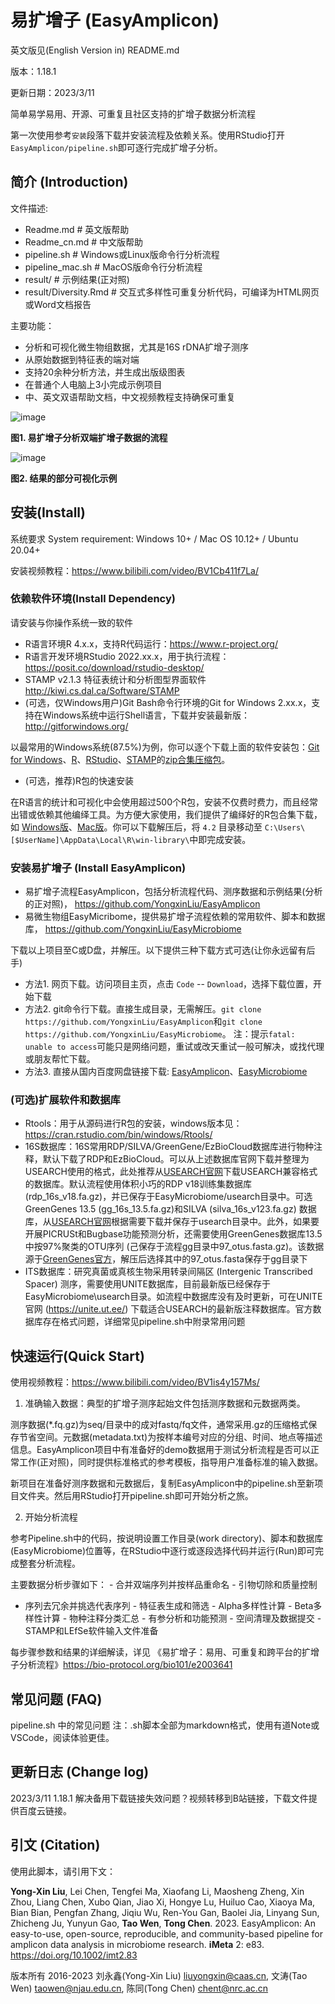 

# 易扩增子 (EasyAmplicon)

英文版见(English Version in) README.md

版本：1.18.1

更新日期：2023/3/11

简单易学易用、开源、可重复且社区支持的扩增子数据分析流程

第一次使用参考`安装`段落下载并安装流程及依赖关系。使用RStudio打开`EasyAmplicon/pipeline.sh`即可逐行完成扩增子分析。

## 简介 (Introduction)

文件描述:

-   Readme.md \# 英文版帮助
-   Readme_cn.md \# 中文版帮助
-   pipeline.sh \# Windows或Linux版命令行分析流程
-   pipeline_mac.sh \# MacOS版命令行分析流程
-   result/ \# 示例结果(正对照)
-   result/Diversity.Rmd \# 交互式多样性可重复分析代码，可编译为HTML网页或Word文档报告

主要功能：

-   分析和可视化微生物组数据，尤其是16S rDNA扩增子测序
-   从原始数据到特征表的端对端
-   支持20余种分析方法，并生成出版级图表
-   在普通个人电脑上3小完成示例项目
-   中、英文双语帮助文档，中文视频教程支持确保可重复

![image](https://github.com/YongxinLiu/EasyAmplicon/blob/master/result/Figure1.jpg)

**图1. 易扩增子分析双端扩增子数据的流程**

![image](https://github.com/YongxinLiu/EasyAmplicon/blob/master/result/Figure2.jpg)

**图2. 结果的部分可视化示例**

## 安装(Install)

系统要求 System requirement: Windows 10+ / Mac OS 10.12+ / Ubuntu 20.04+

安装视频教程：https://www.bilibili.com/video/BV1Cb411f7La/

### 依赖软件环境(Install Dependency)

请安装与你操作系统一致的软件

-   R语言环境R 4.x.x，支持R代码运行：<https://www.r-project.org/>
-   R语言开发环境RStudio 2022.xx.x，用于执行流程：<https://posit.co/download/rstudio-desktop/>
-   STAMP v2.1.3 特征表统计和分析图型界面软件 <http://kiwi.cs.dal.ca/Software/STAMP>
-   (可选，仅Windows用户)Git Bash命令行环境的Git for Windows
    2.xx.x，支持在Windows系统中运行Shell语言，下载并安装最新版：<http://gitforwindows.org/>

以最常用的Windows系统(87.5%)为例，你可以逐个下载上面的软件安装包：[Git for Windows](https://gitforwindows.org/)、[R](https://mirrors.tuna.tsinghua.edu.cn/CRAN/bin/windows/base/)、[RStudio](https://posit.co/download/rstudio-desktop/)、[STAMP](https://github.com/dparks1134/STAMP/releases/download/v2.1.3/STAMP_2_1_3.exe)的[zip合集压缩包](https://pan.baidu.com/s/1KFW8xPfVJdeasDbNFMQ38w?pwd=0315)。

- (可选，推荐)R包的快速安装

在R语言的统计和可视化中会使用超过500个R包，安装不仅费时费力，而且经常出错或依赖其他编绎工具。为方便大家使用，我们提供了编绎好的R包合集下载，如 [Windows版](https://pan.baidu.com/s/1lraj4p5mXvPsRFJPkSsZFg?pwd=0315)、[Mac版](https://pan.baidu.com/s/1lGcW0TyuvK6Sy8iP0m7KjA?pwd=0315)。你可以下载解压后，将 `4.2` 目录移动至 `C:\Users\[$UserName]\AppData\Local\R\win-library\`中即完成安装。

### 安装易扩增子 (Install EasyAmplicon)

-   易扩增子流程EasyAmplicon，包括分析流程代码、测序数据和示例结果(分析的正对照)， <https://github.com/YongxinLiu/EasyAmplicon>
-   易微生物组EasyMicribome，提供易扩增子流程依赖的常用软件、脚本和数据库，  <https://github.com/YongxinLiu/EasyMicrobiome>

下载以上项目至C或D盘，并解压。以下提供三种下载方式可选(让你永远留有后手)

- 方法1. 网页下载。访问项目主页，点击 `Code` -- `Download`，选择下载位置，开始下载
- 方法2. git命令行下载。直接生成目录，无需解压。`git clone https://github.com/YongxinLiu/EasyAmplicon`和`git clone https://github.com/YongxinLiu/EasyMicrobiome`。 注：提示`fatal: unable to access`可能只是网络问题，重试或改天重试一般可解决，或找代理或朋友帮忙下载。
- 方法3. 直接从国内百度网盘链接下载: [EasyAmplicon](https://pan.baidu.com/s/1xIoaQXHxdf1S_D_XGXPDjg?pwd=0315)、[EasyMicrobiome](https://pan.baidu.com/s/19bvHMVk08W_KLxSQ2miKyQ?pwd=0315)

### (可选)扩展软件和数据库

-   Rtools：用于从源码进行R包的安装，windows版本见：https://cran.rstudio.com/bin/windows/Rtools/
-   16S数据库：16S常用RDP/SILVA/GreenGene/EzBioCloud数据库进行物种注释，默认下载了RDP和EzBioCloud。可以从上述数据库官网下载并整理为USEARCH使用的格式，此处推荐从[USEARCH官网](http://www.drive5.com/sintax)下载USEARCH兼容格式的数据库。默认流程使用体积小巧的RDP
    v18训练集数据库
    (rdp_16s_v18.fa.gz)，并已保存于EasyMicrobiome/usearch目录中。可选GreenGenes
    13.5 (gg_16s_13.5.fa.gz)和SILVA (silva_16s_v123.fa.gz)
    数据库，从[USEARCH官网](http://www.drive5.com/sintax)根据需要下载并保存于usearch目录中。此外，如果要开展PICRUSt和Bugbase功能预测分析，还需要使用GreenGenes数据库13.5中按97%聚类的OTU序列
    (己保存于流程gg目录中97_otus.fasta.gz)。该数据源于[GreenGenes官方](ftp://greengenes.microbio.me/greengenes_release)，解压后选择其中的97_otus.fasta保存于gg目录下
-   ITS数据库：研究真菌或真核生物采用转录间隔区 (Intergenic Transcribed
    Spacer)
    测序，需要使用UNITE数据库，目前最新版已经保存于EasyMicrobiome\usearch目录。如流程中数据库没有及时更新，可在UNITE官网
    (<https://unite.ut.ee/>)
    下载适合USEARCH的最新版注释数据库。官方数据库存在格式问题，详细常见pipeline.sh中附录常用问题

## 快速运行(Quick Start)

使用视频教程：https://www.bilibili.com/video/BV1is4y157Ms/

1.  准确输入数据：典型的扩增子测序起始文件包括测序数据和元数据两类。

测序数据(\*.fq.gz)为seq/目录中的成对fastq/fq文件，通常采用.gz的压缩格式保存节省空间。元数据(metadata.txt)为按样本编号对应的分组、时间、地点等描述信息。EasyAmplicon项目中有准备好的demo数据用于测试分析流程是否可以正常工作(正对照)，同时提供标准格式的参考模板，指导用户准备标准的输入数据。

新项目在准备好测序数据和元数据后，复制EasyAmplicon中的pipeline.sh至新项目文件夹。然后用RStudio打开pipeline.sh即可开始分析之旅。

2.  开始分析流程

参考Pipeline.sh中的代码，按说明设置工作目录(work directory)、脚本和数据库(EasyMicrobiome)位置等，在RStudio中逐行或逐段选择代码并运行(Run)即可完成整套分析流程。

主要数据分析步骤如下： - 合并双端序列并按样品重命名 - 引物切除和质量控制
- 序列去冗余并挑选代表序列 - 特征表生成和筛选 - Alpha多样性计算 -
Beta多样性计算 - 物种注释分类汇总 - 有参分析和功能预测 -
空间清理及数据提交 - STAMP和LEfSe软件输入文件准备

每步骤参数和结果的详细解读，详见
《易扩增子：易用、可重复和跨平台的扩增子分析流程》<https://bio-protocol.org/bio101/e2003641>

## 常见问题 (FAQ)

pipeline.sh 中的常见问题
注：.sh脚本全部为markdown格式，使用有道Note或VSCode，阅读体验更佳。

## 更新日志 (Change log)

2023/3/11 1.18.1
解决备用下载链接失效问题？视频转移到B站链接，下载文件提供百度云链接。


## 引文 (Citation)

使用此脚本，请引用下文：

**Yong-Xin Liu**, Lei Chen, Tengfei Ma, Xiaofang Li, Maosheng Zheng, Xin Zhou, Liang Chen, Xubo Qian, Jiao Xi, Hongye Lu, Huiluo Cao, Xiaoya Ma, Bian Bian, Pengfan Zhang, Jiqiu Wu, Ren-You Gan, Baolei Jia, Linyang Sun, Zhicheng Ju, Yunyun Gao, **Tao Wen**, **Tong Chen**. 2023. EasyAmplicon: An easy-to-use, open-source, reproducible, and community-based pipeline for amplicon data analysis in microbiome research. **iMeta** 2: e83. https://doi.org/10.1002/imt2.83

版本所有 2016-2023 刘永鑫(Yong-Xin Liu) <liuyongxin@caas.cn>, 文涛(Tao Wen) <taowen@njau.edu.cn>, 陈同(Tong Chen) <chent@nrc.ac.cn>
